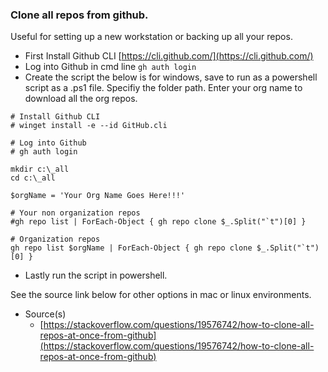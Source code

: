 ### Clone all repos from github.

Useful for setting up a new workstation or backing up all your repos.
- First Install Github CLI [https://cli.github.com/](https://cli.github.com/)
- Log into Github in cmd line `gh auth login`
- Create the script the below is for windows, save to run as a powershell script as a .ps1 file. Specifiy the folder path. Enter your org name to download all the org repos.

```
# Install Github CLI
# winget install -e --id GitHub.cli

# Log into Github
# gh auth login

mkdir c:\_all
cd c:\_all

$orgName = 'Your Org Name Goes Here!!!'

# Your non organization repos
#gh repo list | ForEach-Object { gh repo clone $_.Split("`t")[0] }

# Organization repos
gh repo list $orgName | ForEach-Object { gh repo clone $_.Split("`t")[0] }
```
- Lastly run the script in powershell.

See the source link below for other options in mac or linux environments. 

- Source(s)
  - [https://stackoverflow.com/questions/19576742/how-to-clone-all-repos-at-once-from-github](https://stackoverflow.com/questions/19576742/how-to-clone-all-repos-at-once-from-github)
